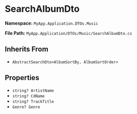 # SearchAlbumDto

**Namespace:** `MyApp.Application.DTOs.Music`

**File Path:** `MyApp.Application/DTOs/Music/SearchAlbumDto.cs`

## Inherits From

- `AbstractSearchDto<AlbumSortBy, AlbumSortOrder>`

## Properties

- `string? ArtistName`
- `string? CdName`
- `string? TrackTitle`
- `Genre? Genre`

